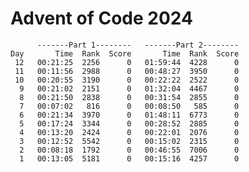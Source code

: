 # Advent of Code 2024

          -------Part 1--------   -------Part 2--------
    Day       Time  Rank  Score       Time  Rank  Score
     12   00:21:25  2256      0   01:59:44  4228      0
     11   00:11:56  2988      0   00:48:27  3950      0
     10   00:20:55  3190      0   00:22:22  2522      0
      9   00:21:02  2151      0   01:32:04  4467      0
      8   00:21:50  2838      0   00:31:54  2855      0
      7   00:07:02   816      0   00:08:50   585      0
      6   00:21:34  3970      0   01:48:11  6773      0
      5   00:17:24  3344      0   00:28:52  2885      0
      4   00:13:20  2424      0   00:22:01  2076      0
      3   00:12:52  5542      0   00:15:02  2315      0
      2   00:08:18  1792      0   00:46:55  7006      0
      1   00:13:05  5181      0   00:15:16  4257      0
